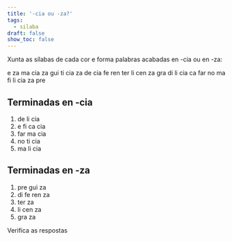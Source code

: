 ```yaml
---
title: '-cia ou -za?'
tags:
  - silaba
draft: false
show_toc: false
---
```

Xunta as sílabas de cada cor e forma palabras acabadas en -cia ou en -za:

<e-layout>
<e-tag color=7>e</e-tag>
<e-tag color=5>za</e-tag>
<e-tag color=8>ma</e-tag>
<e-tag color=6>cia</e-tag>
<e-tag color=3>za</e-tag>
<e-tag color=1>gui</e-tag>
<e-tag color=9>ti</e-tag>
<e-tag color=10>cia</e-tag>
<e-tag color=1>za</e-tag>
<e-tag color=6>de</e-tag>
<e-tag color=7>cia</e-tag>
<e-tag color=2>fe</e-tag>
<e-tag color=2>ren</e-tag>
<e-tag color=3>ter</e-tag>
<e-tag color=10>li</e-tag>
<e-tag color=4>cen</e-tag>
<e-tag color=4>za</e-tag>
<e-tag color=5>gra</e-tag>
<e-tag color=2>di</e-tag>
<e-tag color=6>li</e-tag>
<e-tag color=9>cia</e-tag>
<e-tag color=7>ca</e-tag>
<e-tag color=8>far</e-tag>
<e-tag color=9>no</e-tag>
<e-tag color=10>ma</e-tag>
<e-tag color=7>fi</e-tag>
<e-tag color=4>li</e-tag>
<e-tag color=8>cia</e-tag>
<e-tag color=2>za</e-tag>
<e-tag color=1>pre</e-tag>
</e-layout>

## Terminadas en -cia

1. <e-tag color=6><e-answer>de</e-answer></e-tag> <e-tag color=6><e-answer>li</e-answer></e-tag>  <e-tag color=6><e-answer>cia</e-answer></e-tag>
2. <e-tag color=7><e-answer>e</e-answer></e-tag> <e-tag color=7><e-answer>fi</e-answer></e-tag> <e-tag color=7><e-answer>ca</e-answer></e-tag> <e-tag color=7><e-answer>cia</e-answer></e-tag>
3. <e-tag color=8><e-answer>far</e-answer></e-tag> <e-tag color=8><e-answer>ma</e-answer></e-tag> <e-tag color=8><e-answer>cia</e-answer></e-tag>
4. <e-tag color=9><e-answer>no</e-answer></e-tag> <e-tag color=9><e-answer>ti</e-answer></e-tag> <e-tag color=9><e-answer>cia</e-answer></e-tag>
5. <e-tag color=10><e-answer>ma</e-answer></e-tag> <e-tag color=10><e-answer>li</e-answer></e-tag> <e-tag color=10><e-answer>cia</e-answer></e-tag>

## Terminadas en -za

1. <e-tag color=1><e-answer>pre</e-answer></e-tag> <e-tag color=1><e-answer>gui</e-answer></e-tag> <e-tag color=1><e-answer>za</e-answer></e-tag> 
2. <e-tag color=2><e-answer>di</e-answer></e-tag> <e-tag color=2><e-answer>fe</e-answer></e-tag> <e-tag color=2><e-answer>ren</e-answer></e-tag> <e-tag color=2><e-answer>za</e-answer></e-tag>
3. <e-tag color=3><e-answer>ter</e-answer></e-tag> <e-tag color=3><e-answer>za</e-answer></e-tag>
4. <e-tag color=4><e-answer>li</e-answer></e-tag> <e-tag color=4><e-answer>cen</e-answer></e-tag> <e-tag color=4><e-answer>za</e-answer></e-tag>
5. <e-tag color=5><e-answer>gra</e-answer></e-tag> <e-tag color=5><e-answer>za</e-answer></e-tag>
   
<e-validate>Verifica as respostas</e-validate>
